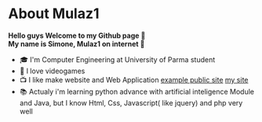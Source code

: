 # About Mulaz1
 __Hello guys Welcome to my Github page 👐__<br>
 __My name is __Simone__, Mulaz1 on internet 👻__

* 🎓 I'm Computer Engineering at University of Parma student
* 👾 I love videogames  
* 📺 I like make website and Web Application [example public site](http://apptemp.mulazlab.com) [my site](http://mulaz1.github.io)
* 📚 Actualy i'm learning python advance with artificial inteligence Module and Java, but I know Html, Css, Javascript( like jquery) and php very well  



